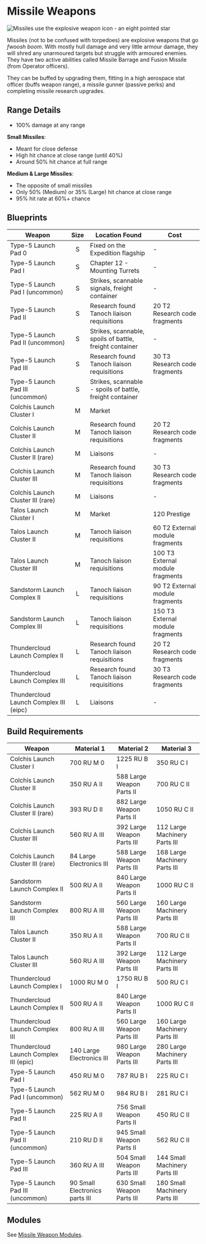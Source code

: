# Missile Weapons

![Missiles use the explosive weapon icon - an eight pointed star](/img/modules/explosive-weapon-icon.png)

Missiles (not to be confused with torpedoes) are explosive weapons that go *fwoosh boom*. With mostly hull damage and very little armour damage, they will shred any unarmoured targets but struggle with armoured enemies. They have two active abilities called Missile Barrage and Fusion Missile (from Operator officers).

They can be buffed by upgrading them, fitting in a high aerospace stat officer (buffs weapon range), a missile gunner (passive perks) and completing missile research upgrades.

## Range Details

* 100% damage at any range

**Small Missiles**:

* Meant for close defense
* High hit chance at close range (until 40%)
* Around 50% hit chance at full range

**Medium & Large Missiles**:

* The opposite of small missiles
* Only 50% (Medium) or 35% (Large) hit chance at close range
* 95% hit rate at 60%+ chance

## Blueprints

|Weapon                                |Size  |Location Found                            |Cost                            |
|--------------------------------------|:----:|------------------------------------------|--------------------------------|
|Type-5 Launch Pad 0                   | S    |Fixed on the Expedition flagship          |-                               |
|Type-5 Launch Pad I                   | S    |Chapter 12 - Mounting Turrets             |-                               |
|Type-5 Launch Pad I (uncommon)        | S    |Strikes, scannable signals, freight container|-                            |
|Type-5 Launch Pad II                  | S    |Research found Tanoch liaison requisitions|20 T2 Research code fragments   |
|Type-5 Launch Pad II (uncommon)       | S    |Strikes, scannable, spoils of battle, freight container|-                  |
|Type-5 Launch Pad III                 | S    |Research found Tanoch liaison requisitions|30 T3 Research code fragments   |
|Type-5 Launch Pad III (uncommon)      | S    |Strikes, scannable - spoils of battle, freight container                   |
|Colchis Launch Cluster I              | M    |Market                                    |                                |
|Colchis Launch Cluster II             | M    |Research found Tanoch liaison requisitions|20 T2 Research code fragments   |
|Colchis Launch Cluster II (rare)      | M    |Liaisons                                  |-                               |
|Colchis Launch Cluster III            | M    |Research found Tanoch liaison requisitions|30 T3 Research code fragments   |
|Colchis Launch Cluster III (rare)     | M    |Liaisons                                  |-                               |
|Talos Launch Cluster I                | M    |Market                                    |120 Prestige                    |
|Talos Launch Cluster II               | M    |Tanoch liaison requisitions               |60 T2 External module fragments |
|Talos Launch Cluster III              | M    |Tanoch liaison requisitions               |100 T3 External module fragments|
|Sandstorm Launch Complex II           | L    |Tanoch liaison requisitions               |90 T2 External module fragments |
|Sandstorm Launch Complex III          | L    |Tanoch liaison requisitions               |150 T3 External module fragments|
|Thundercloud Launch Complex II        | L    |Research found Tanoch liaison requisitions|20 T2 Research code fragments   |
|Thundercloud Launch Complex III       | L    |Research found Tanoch liaison requisitions|30 T3 Research code fragments   |
|Thundercloud Launch Complex III (eipc)| L    |Liaisons                                  |-                               |

## Build Requirements

|Weapon                                |Material 1                    |Material 2                |Material 3                   |
|--------------------------------------|------------------------------|--------------------------|-----------------------------|
|Colchis Launch Cluster I              |700 RU M 0                    |1225 RU B I               |350 RU C I                   |
|Colchis Launch Cluster II             |350 RU A II                   |588 Large Weapon Parts II |700 RU C II                  |
|Colchis Launch Cluster II (rare)      |393 RU D II                   |882 Large Weapon Parts II |1050 RU C II                 |
|Colchis Launch Cluster III            |560 RU A III                  |392 Large Weapon Parts III|112 Large Machinery Parts III|
|Colchis Launch Cluster III (rare)     |84 Large Electronics III      |588 Large Weapon Parts III|168 Large Machinery Parts III|
|Sandstorm Launch Complex II           |500 RU A II                   |840 Large Weapon Parts II |1000 RU C II                 |
|Sandstorm Launch Complex III          |800 RU A III                  |560 Large Weapon Parts III|160 Large Machinery Parts III|
|Talos Launch Cluster II               |350 RU A II                   |588 Large Weapon Parts II |700 RU C II                  |
|Talos Launch Cluster III              |560 RU A III                  |392 Large Weapon Parts III|112 Large Machinery Parts III|
|Thundercloud Launch Complex I         |1000 RU M 0                   |1750 RU B I               |500 RU C I                   |
|Thundercloud Launch Complex II        |500 RU A II                   |840 Large Weapon Parts II |1000 RU C II                 |
|Thundercloud Launch Complex III       |800 RU A III                  |560 Large Weapon Parts III|160 Large Machinery Parts III|
|Thundercloud Launch Complex III (epic)|140 Large Electronics III     |980 Large Weapon Parts III|280 Large Machinery Parts III|
|Type-5 Launch Pad I                   |450 RU M 0                    |787 RU B I                |225 RU C I                   |
|Type-5 Launch Pad I (uncommon)        |562 RU M 0                    |984 RU B I                |281 RU C I                   |
|Type-5 Launch Pad II                  |225 RU A II                   |756 Small Weapon Parts II |450 RU C II                  |
|Type-5 Launch Pad II (uncommon)       |210 RU D II                   |945 Small Weapon Parts II |562 RU C II                  |
|Type-5 Launch Pad III                 |360 RU A III                  |504 Small Weapon Parts III|144 Small Machinery Parts III|
|Type-5 Launch Pad III (uncommon)      |90 Small Electronics parts III|630 Small Weapon Parts III|180 Small Machinery Parts III|

## Modules

See [Missile Weapon Modules](../modules/internal/weapon-modules/missile-modules.md).
